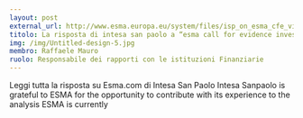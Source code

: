```yaml
---
layout: post
external_url: http://www.esma.europa.eu/system/files/isp_on_esma_cfe_virtual_currencies_july_2015.pdf
titolo: La risposta di intesa san paolo a “esma call for evidence investment using virtual currency"
img: /img/Untitled-design-5.jpg
membro: Raffaele Mauro
ruolo: Responsabile dei rapporti con le istituzioni Finanziarie
---
```


Leggi tutta la risposta su Esma.com di Intesa San Paolo Intesa Sanpaolo is grateful to ESMA for the opportunity to contribute with its experience to the analysis ESMA is currently
